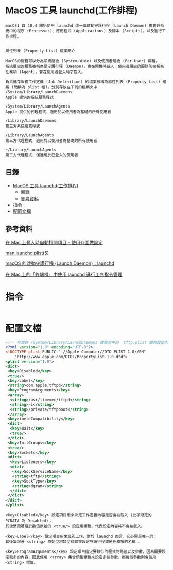 # MacOS 工具 launchd(工作排程)

```
macOS1 自 10.4 開始使用 launchd 這一個啟動守護行程 (Launch Daemon) 來管理系統中的程序 (Processes)、應用程式 (Applications) 及腳本 (Scripts)，以及進行工作排程。


屬性列表 (Property List) 檔案簡介

MacOS的服務可以分為系統層級 (System-Wide) 以及使用者層級 (Per-User) 兩種。
系統層級的服務被稱為是守護行程 (Daemon)，會在開機時載入；使用者層級的服務則被稱為任務項 (Agent)，會在使用者登入時才載入。

負責儲存服務工作定義 (Job Definition) 的檔案被稱為屬性列表 (Property List) 檔案 (簡稱為 plist 檔)，分別存放在下列的檔案夾中：
/System/Library/LaunchDaemons
Apple 提供的系統服務程式

/System/Library/LaunchAgents
Apple 提供的代理程式，適用於以使用者為基礎的所有使用者

/Library/LaunchDaemons
第三方系統服務程式

/Library/LaunchAgents
第三方代理程式，適用於以使用者為基礎的所有使用者

~/Library/LaunchAgents
第三方代理程式，僅適用於已登入的使用者
```

## 目錄

- [MacOS 工具 launchd(工作排程)](#macos-工具-launchd工作排程)
	- [目錄](#目錄)
	- [參考資料](#參考資料)
- [指令](#指令)
- [配置文檔](#配置文檔)

## 參考資料

[在 Mac 上登入時自動打開項目 - 使用介面做設定](https://support.apple.com/zh-tw/guide/mac-help/mh15189/mac)

[man launchd.plist(5)](https://www.manpagez.com/man/5/launchd.plist/)

[macOS 的啟動守護行程 (Launch Daemon)：launchd](http://mt116.blogspot.com/2017/11/launch-daemonslaunchd.html)

[在 Mac 上的「終端機」中使用 launchd 進行工序指令管理](https://support.apple.com/zh-tw/guide/terminal/apdc6c1077b-5d5d-4d35-9c19-60f2397b2369/mac)

# 指令

```bash
```

# 配置文檔

```xml
<!-- 存放在 /System/Library/LaunchDaemons 檔案夾中的  tftp.plist 檔的設定內容 -->
<?xml version="1.0" encoding="UTF-8"?>
<!DOCTYPE plist PUBLIC "-//Apple Computer//DTD PLIST 1.0//EN"
    "http://www.apple.com/DTDs/PropertyList-1.0.dtd">
<plist version="1.0">
<dict>
 <key>Disabled</key>
 <true/>
 <key>Label</key>
 <string>com.apple.tftpd</string>
 <key>ProgramArguments</key>
 <array>
  <string>/usr/libexec/tftpd</string>
  <string>-i</string>
  <string>/private/tftpboot</string>
 </array>
 <key>inetdCompatibility</key>
 <dict>
  <key>Wait</key>
  <true/>
 </dict>
 <key>InitGroups</key>
 <true/>
 <key>Sockets</key>
 <dict>
  <key>Listeners</key>
  <dict>
   <key>SockServiceName</key>
   <string>tftp</string>
   <key>SockType</key>
   <string>dgram</string>
  </dict>
 </dict>
</dict>
</plist>
```

```
<key>Disabled</key> 設定項目用來決定工作定義內容是否會被載入 (此項設定的 PCDATA 為 Disabled)；
其後緊跟著屬於數值原姶的 <true/> 設定用標籤，代表設定內容將不會被載入。

<key>Label</key> 設定項目用來識別工作，對於 launchd 而言，它必需是唯一的；
其後緊跟著 <string> 原始型別類型標籤來設定守護行程或是任務項的名稱 。

<key>ProgramArguments</key> 設定項目指定要執行的程式的路徑以及參數，因為需要設定較多的內容，因此使用 <array> 集合類型標籤來設定多個參數，而每個參數則會使用 <string> 標籤。
```
